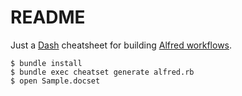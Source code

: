 # README

Just a [Dash](https://kapeli.com/dash) cheatsheet for building [Alfred workflows](https://www.alfredapp.com/workflows/).

```console
$ bundle install
$ bundle exec cheatset generate alfred.rb
$ open Sample.docset
```
